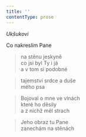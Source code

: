 ```yaml
---
title: ''
contentType: prose
---
```


>   

>   

_Ukšukovi_

Co nakreslím Pane

> na stěnu jeskyně  
> co jsi byl Ty i já  
> a v tom si podobné

> tajemství srdce a duše  
> mého psa

> Bojoval o mne ve vlnách  
> které ho děsily  
> a z nichž měl strach

> Jeho obraz tu Pane  
> zanechám na stěnách
